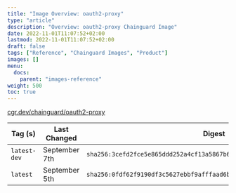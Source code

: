 ```yaml
---
title: "Image Overview: oauth2-proxy"
type: "article"
description: "Overview: oauth2-proxy Chainguard Image"
date: 2022-11-01T11:07:52+02:00
lastmod: 2022-11-01T11:07:52+02:00
draft: false
tags: ["Reference", "Chainguard Images", "Product"]
images: []
menu:
  docs:
    parent: "images-reference"
weight: 500
toc: true
---
```


[cgr.dev/chainguard/oauth2-proxy](https://github.com/chainguard-images/images/tree/main/images/oauth2-proxy)

| Tag (s)       | Last Changed  | Digest                                                                    |
|---------------|---------------|---------------------------------------------------------------------------|
|  `latest-dev` | September 7th | `sha256:3cefd2fce5e865ddd252a4cf13a5867b6917cdadaf8847a133ec0123eda71af4` |
|  `latest`     | September 5th | `sha256:0fdf62f9190df3c5627ebbf9afffaad6bb9f026d584410c96fb7939018efbc51` |



